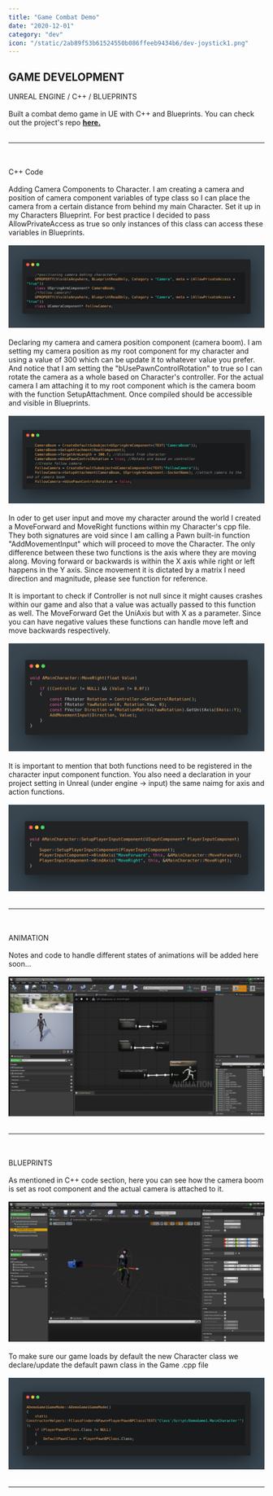 ```yaml
---
title: "Game Combat Demo"
date: "2020-12-01"
category: "dev"
icon: "/static/2ab89f53b61524550b086ffeeb9434b6/dev-joystick1.png"
---
```


## GAME DEVELOPMENT

UNREAL ENGINE / C++ / BLUEPRINTS
<br><br>
Built a combat demo game in UE with C++ and Blueprints. You can check out the project's repo **[here.]()**
<br><br>
- - -
<br><br>
C++ Code
<br><br>
Adding Camera Components to Character. I am creating a camera and position of camera component variables of type class so I can place the camera from a certain distance from behind my main Character. Set it up in my Characters Blueprint. For best practice I decided to pass AllowPrivateAccess as true so only instances of this class can access these variables in Blueprints.
<br><br>
![character camera components](../images/character-movement-functions.png)
<br><br>
Declaring my camera and camera position component (camera boom). I am setting my camera position as my root component for my character and using a value of 300 which can be update it to whatever value you prefer. And notice that I am setting the "bUsePawnControlRotation" to true so I can rotate the camera as a whole based on Character's controller. For the actual camera I am attaching it to my root component which is the camera boom with the function SetupAttachment. Once compiled should be accessible and visible in Blueprints.
<br><br>
![character camera components](../images/character-camera-definition.png)
<br><br>
In oder to get user input and move my character around the world I created a MoveForward and MoveRight functions within my Character's cpp file. They both signatures are void since I am calling a Pawn built-in function "AddMovementInput" which will proceed to move the Character. The only difference between these two functions is the axis where they are moving along. Moving forward or backwards is within the X axis while right or left happens in the Y axis. Since movement it is dictated by a matrix I need direction and magnitude, please see function for reference.
<br><br>
It is important to check if Controller is not null since it might causes crashes within our game and also that a value was actually passed to this function as well. The MoveForward  Get the UniAxis but with X as a parameter. Since you can have negative values these functions can handle move left and move backwards respectively.
<br><br>
![character camera components](../images/character-moveright-function.png)
<br><br>
It is important to mention that both functions need to be registered in the character input component function. You also need a declaration in your project setting in Unreal (under engine -> input) the same naimg for axis and action functions.
<br><br>
![character camera components](../images/character-movement-register.png)
<br><br>
- - -
<br><br>
ANIMATION
<br><br>
Notes and code to handle different states of animations will be added here soon...
<br><br>
![blueprint animations](../images/anim-graph.png)
<br><br>
- - -
<br><br>
BLUEPRINTS
<br><br>
As mentioned in C++ code section, here you can see how the camera boom is set as root component and the actual camera is attached to it. 
<br><br>
![blueprint components](../images/character-blueprint-components.png)
<br><br>
To make sure our game loads by default the new Character class we declare/update the default pawn class in the Game .cpp file
<br><br>
![blueprint components](../images/default-pawn.png)
<br><br>
- - -